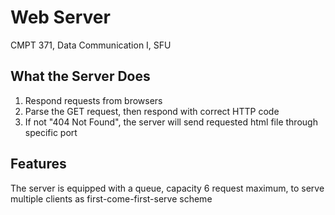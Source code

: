 # Web Server

CMPT 371, Data Communication I, SFU

## What the Server Does

  1. Respond requests from browsers
  2. Parse the GET request, then respond with correct HTTP code
  3. If not "404 Not Found", the server will send requested html file through specific port

## Features
  The server is equipped with a queue, capacity 6 request maximum, to serve multiple clients as first-come-first-serve scheme

